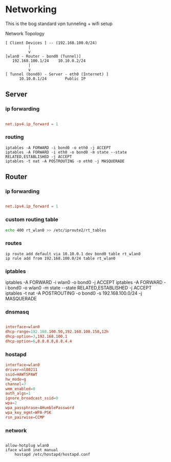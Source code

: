 # Networking

This is the bog standard vpn tunneling + wifi setup

Network Topology

```
[ Client Devices ] -- (192.168.100.0/24)
          |
          v
[wlan0 - Router - bond0 (Tunnel)]
   192.168.100.1/24    10.10.0.2/24
          |
          v
[ Tunnel (bond0) - Server - eth0 (Internet) ]
      10.10.0.1/24        Public IP
```

## Server

### ip forwarding

```/etc/sysctl.conf

net.ipv4.ip_forward = 1

```

### routing

```
iptables -A FORWARD -i bond0 -o eth0 -j ACCEPT
iptables -A FORWARD -i eth0 -o bond0 -m state --state RELATED,ESTABLISHED -j ACCEPT
iptables -t nat -A POSTROUTING -o eth0 -j MASQUERADE
```

## Router

### ip forwarding

```/etc/sysctl.conf

net.ipv4.ip_forward = 1

```

### custom routing table

```bash
echo 400 rt_wlan0 >> /etc/iproute2/rt_tables

```

### routes

```
ip route add default via 10.10.0.1 dev bond0 table rt_wlan0
ip rule add from 192.168.100.0/24 table rt_wlan0
```

### iptables

iptables -A FORWARD -i wlan0 -o bond0 -j ACCEPT
iptables -A FORWARD -i bond0 -o wlan0 -m state --state RELATED,ESTABLISHED -j ACCEPT
iptables -t nat -A POSTROUTING -o bond0 -s 192.168.100.0/24 -j MASQUERADE

### dnsmasq

```/etc/dnsmasq.conf

interface=wlan0
dhcp-range=192.168.100.50,192.168.100.150,12h
dhcp-option=3,192.168.100.1
dhcp-option=6,8.8.8.8,8.8.4.4

```


### hostapd

``` /etc/hostapd/hostapd.conf
interface=wlan0
driver=nl80211
ssid=HAWTSPAWT
hw_mode=g
channel=7
wmm_enabled=0
auth_algs=1
ignore_broadcast_ssid=0
wpa=2
wpa_passphrase=AHumblePassword
wpa_key_mgmt=WPA-PSK
rsn_pairwise=CCMP
```

### network

```/etc/network/interfaces

allow-hotplug wlan0
iface wlan0 inet manual
    hostapd /etc/hostapd/hostapd.conf

```

